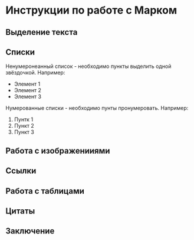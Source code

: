 # Инструкции по работе с Марком

## Выделение текста

## Списки

Ненумеронеанный список - необходимо пункты выделить одной звёздочкой. Например: 
* Элемент 1
* Элемент 2
* Элемент 3

Нумерованные списки - необходимо пунты пронумеровать. Например:
1. Пунтк 1
2. Пункт 2
3. Пункт 3

## Работа с изображенииями

## Ссылки

## Работа с таблицами 

## Цитаты

## Заключение